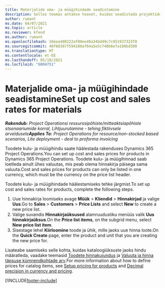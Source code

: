 ```yaml
---
title: Materjalide oma- ja müügihindade seadistamine
description: Selles teemas antakse teavet, kuidas seadistada projektides kasutatavate materjalide kulu- ja müügihindu.
author: rumant
ms.date: 04/07/2021
ms.topic: article
ms.reviewer: kfend
ms.author: rumant
ms.openlocfilehash: 3deea480222af00ee49a34bd49c7c951937323f0
ms.sourcegitcommit: 40f68387f594180af64a5e5c748b6efa188bd300
ms.translationtype: HT
ms.contentlocale: et-EE
ms.lasthandoff: 05/10/2021
ms.locfileid: "6004751"
---
```

# <a name="set-up-cost-and-sales-rates-for-materials"></a><span data-ttu-id="78f75-103">Materjalide oma- ja müügihindade seadistamine</span><span class="sxs-lookup"><span data-stu-id="78f75-103">Set up cost and sales rates for materials</span></span>

<span data-ttu-id="78f75-104">_**Rakendub:** Project Operationsi ressurssipõhiste/mitteaktsiapõhiste stsenaariumide korral,  Lihtjuurutamine - tehing fiktiivsele arveldusele_</span><span class="sxs-lookup"><span data-stu-id="78f75-104">_**Applies To:** Project Operations for resource/non-stocked based scenarios, Lite deployment - deal to proforma invoicing_</span></span>

<span data-ttu-id="78f75-105">Toodete kulu- ja müügihindu saate häälestada rakenduses Dynamics 365 Project Operations.</span><span class="sxs-lookup"><span data-stu-id="78f75-105">You can set up cost and sales prices for products in Dynamics 365 Project Operations.</span></span> <span data-ttu-id="78f75-106">Toodete kulu- ja müügihinnad saab loetleda ainult ühes valuutas, mis peab olema hinnakirja päisega sama valuuta.</span><span class="sxs-lookup"><span data-stu-id="78f75-106">Cost and sales prices for products can only be listed in one currency, which must be the currency on the price list header.</span></span>

<span data-ttu-id="78f75-107">Toodete kulu- ja müügihindade häälestamiseks tehke järgmist.</span><span class="sxs-lookup"><span data-stu-id="78f75-107">To set up cost and sales rates for products, complete the following steps.</span></span> 

1. <span data-ttu-id="78f75-108">Uue hinnakirja loomiseks avage **Müük** > **Kliendid** > **Hinnakirjad** ja valige **Uus**.</span><span class="sxs-lookup"><span data-stu-id="78f75-108">Go to **Sales** > **Customers** > **Price Lists** and select **New** to create a new price list.</span></span> 
2. <span data-ttu-id="78f75-109">Valige suvandis **Hinnakirjaüksused** alamruudustiku menüüs valik **Uus hinnakirjaüksus**.</span><span class="sxs-lookup"><span data-stu-id="78f75-109">On the **Price list items**, on the subgrid menu, select **New price list item**.</span></span> 
3. <span data-ttu-id="78f75-110">Sisestage lehel **Kiirloomine** toode ja ühik, mille jaoks uue hinna loote.</span><span class="sxs-lookup"><span data-stu-id="78f75-110">On the **Quick Create** page, enter the product and unit that you are creating the new price for.</span></span>

<span data-ttu-id="78f75-111">Lisateabe saamiseks selle kohta, kuidas kataloogiüksuste jaoks hindu määratleda, vaadake teemasid [Toodete hinnakujundus](/dynamics365/sales-enterprise/create-price-lists-price-list-items-define-pricing-products.md) ja [Valuuta ja hinna täpsuse kümnendkohtade arv](/dynamics365/sales-enterprise/decimal-precision-currency-pricing.md).</span><span class="sxs-lookup"><span data-stu-id="78f75-111">For more information about how to define prices for catalog items, see [Setup pricing for products](/dynamics365/sales-enterprise/create-price-lists-price-list-items-define-pricing-products.md) and [Decimal precision in currency and pricing](/dynamics365/sales-enterprise/decimal-precision-currency-pricing.md).</span></span>

[!INCLUDE[footer-include](../includes/footer-banner.md)]

